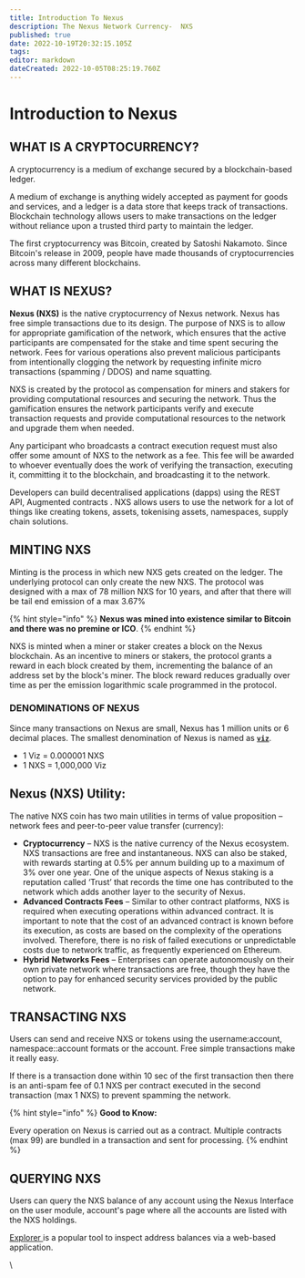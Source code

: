 ```yaml
---
title: Introduction To Nexus
description: The Nexus Network Currency-  NXS
published: true
date: 2022-10-19T20:32:15.105Z
tags: 
editor: markdown
dateCreated: 2022-10-05T08:25:19.760Z
---
```


# Introduction to Nexus

## WHAT IS A CRYPTOCURRENCY? 

A cryptocurrency is a medium of exchange secured by a blockchain-based ledger.

A medium of exchange is anything widely accepted as payment for goods and services, and a ledger is a data store that keeps track of transactions. Blockchain technology allows users to make transactions on the ledger without reliance upon a trusted third party to maintain the ledger.

The first cryptocurrency was Bitcoin, created by Satoshi Nakamoto. Since Bitcoin's release in 2009, people have made thousands of cryptocurrencies across many different blockchains.

## WHAT IS NEXUS? 

**Nexus (NXS)** is the native cryptocurrency of Nexus network. Nexus has free simple transactions due to its design. The purpose of NXS is to allow for appropriate gamification of the network, which ensures that the active participants are compensated for the stake and time spent securing the network. Fees for various operations also prevent malicious participants from intentionally clogging the network by requesting infinite micro transactions (spamming / DDOS) and name squatting.

NXS is created by the protocol as compensation for miners and stakers for providing computational resources and securing the network. Thus the gamification ensures the network participants verify and execute transaction requests and provide computational resources to the network and upgrade them when needed.

Any participant who broadcasts a contract execution request must also offer some amount of NXS to the network as a fee. This fee will be awarded to whoever eventually does the work of verifying the transaction, executing it, committing it to the blockchain, and broadcasting it to the network.

Developers can build decentralised applications (dapps) using the REST API, Augmented contracts . NXS allows users to use the network for a lot of things like creating tokens, assets, tokenising assets, namespaces, supply chain solutions.

## MINTING NXS <a href="#minting-ether" id="minting-ether"></a>

Minting is the process in which new NXS gets created on the ledger. The underlying protocol can only create the new NXS. The protocol was designed with a max of 78 million NXS for 10 years, and after that there will be tail end emission of a max 3.67%

{% hint style="info" %}
**Nexus was mined into existence similar to Bitcoin and there was no premine or ICO**.
{% endhint %}

NXS is minted when a miner or staker creates a block on the Nexus blockchain. As an incentive to miners or stakers, the protocol grants a reward in each block created by them, incrementing the balance of an address set by the block's miner. The block reward reduces gradually over time as per the emission logarithmic scale programmed in the protocol.

### DENOMINATIONS OF NEXUS  <a href="#denominations" id="denominations"></a>

Since many transactions on Nexus are small, Nexus has 1 million units or 6 decimal places. The smallest denomination of Nexus is named as [**`viz`**](https://en.wikipedia.org/wiki/Viz.).

* 1 Viz = 0.000001 NXS
* 1 NXS = 1,000,000 Viz

## **Nexus (NXS) Utility:**

The native NXS coin has two main utilities in terms of value proposition – network fees and peer-to-peer value transfer (currency):

* **Cryptocurrency** – NXS is the native currency of the Nexus ecosystem. NXS transactions are free and instantaneous. NXS can also be staked, with rewards starting at 0.5% per annum building up to a maximum of 3% over one year. One of the unique aspects of Nexus staking is a reputation called ‘Trust’ that records the time one has contributed to the network which adds another layer to the security of Nexus.
* **Advanced Contracts Fees** – Similar to other contract platforms, NXS is required when executing operations within advanced contract. It is important to note that the cost of an advanced contract is known before its execution, as costs are based on the complexity of the operations involved. Therefore, there is no risk of failed executions or unpredictable costs due to network traffic, as frequently experienced on Ethereum.
* **Hybrid Networks Fees** – Enterprises can operate autonomously on their own private network where transactions are free, though they have the option to pay for enhanced security services provided by the public network.&#x20;

## TRANSACTING NXS <a href="#transferring-ether" id="transferring-ether"></a>

Users can send and receive NXS or tokens using the username:account, namespace::account formats or the account. Free simple transactions make it really easy.&#x20;

If there is a transaction done within 10 sec of the first transaction then there is an anti-spam fee of 0.1 NXS per contract executed in the second transaction (max 1 NXS) to prevent spamming the network.

{% hint style="info" %}
**Good to Know:**&#x20;

Every operation on Nexus is carried out as a contract. Multiple contracts (max 99) are bundled in a transaction and sent for processing.&#x20;
{% endhint %}

## QUERYING NXS <a href="#querying-ether" id="querying-ether"></a>

Users can query the NXS balance of any account using the Nexus Interface on the user module, account's page where all the accounts are listed with the NXS holdings.&#x20;

[Explorer ](https://explorer.nexus.io/)is a popular tool to inspect address balances via a web-based application.&#x20;

\
